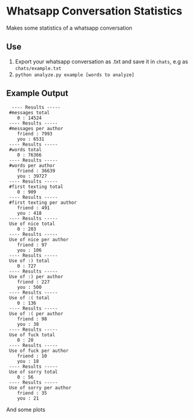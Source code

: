 # Whatsapp Conversation Statistics

Makes some statistics of a whatsapp conversation

## Use
1. Export your whatsapp conversation as .txt and save it in `chats`, e.g as `chats/example.txt`
2. `python analyze.py example [words to analyze]`

## Example Output

```
  ---- Results ----- 
 #messages total
    0 : 14524
 ---- Results ----- 
 #messages per author
    friend : 7993
    you : 6531
 ---- Results ----- 
 #words total
    0 : 76366
 ---- Results ----- 
 #words per author
    friend : 36639
    you : 39727
 ---- Results ----- 
 #first texting total
    0 : 909
 ---- Results ----- 
 #first texting per author
    friend : 491
    you : 418
 ---- Results ----- 
 Use of nice total
    0 : 203
 ---- Results ----- 
 Use of nice per author
    friend : 97
    you : 106
 ---- Results ----- 
 Use of :) total
    0 : 727
 ---- Results ----- 
 Use of :) per author
    friend : 227
    you : 500
 ---- Results ----- 
 Use of :( total
    0 : 136
 ---- Results ----- 
 Use of :( per author
    friend : 98
    you : 38
 ---- Results ----- 
 Use of fuck total
    0 : 28
 ---- Results ----- 
 Use of fuck per author
    friend : 10
    you : 18
 ---- Results ----- 
 Use of sorry total
    0 : 56
 ---- Results ----- 
 Use of sorry per author
    friend : 35
    you : 21

```

And some plots